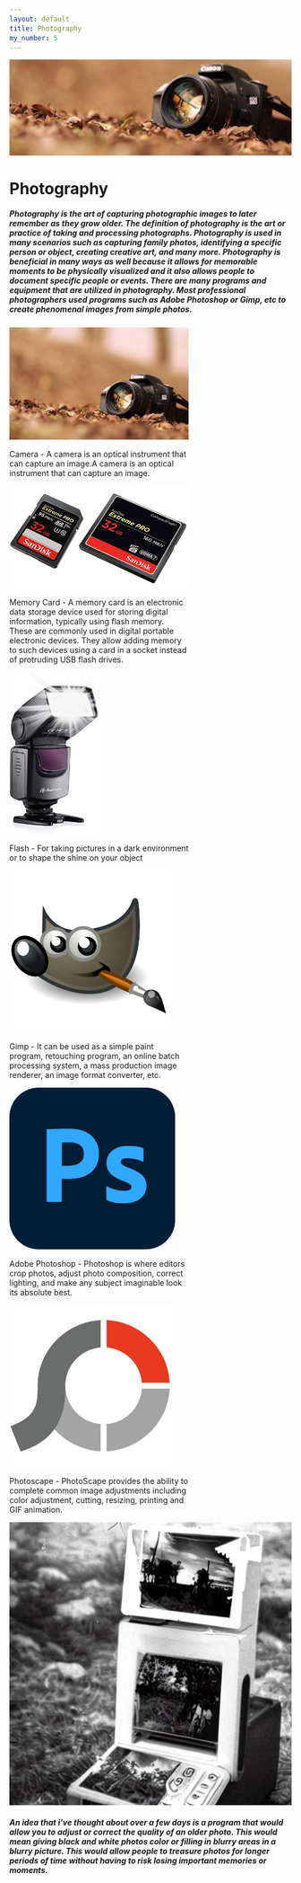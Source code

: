 ```yaml
---
layout: default
title: Photography
my_number: 5
---
```

<div class="img-fluid">
  <img src="assets/img/camera1.png" alt="Camera">
  <div class="centered highlighted"><h1>Photography</h1>
</div>
</div>
<div class="container text-center bg4" id="about">
<h5>Photography is the art of capturing photographic images to later remember as they grow older. The definition of photography is the art or practice of taking and processing photographs. Photography is used in many scenarios such as capturing family photos, identifying a specific person or object, creating creative art, and many more. Photography is beneficial in many ways as well because it allows for memorable moments to be physically visualized and it also allows people to document specific people or events. There are many programs and equipment that are utilized in photography. Most professional photographers used programs such as Adobe Photoshop or Gimp, etc to create phenomenal images from simple photos.</h5>
</div>

<div class="container">
  <div class="row align-items-start">
    <div class="col-lg-4 col-md-6 col-sm-12">
      <div class="card" style="width: 20rem;">
        <img src="assets/img/camera.jpg" alt="Camera" class="card-img-top" style="max-height: 18rem;">
        <div class="card-body">
          <p class="card-text">Camera - A camera is an optical instrument that can capture an image.A camera is an optical instrument that can capture an image.</p>
        </div>
      </div>
    </div>
    <div class="col-lg-4 col-md-6 col-sm-12">
      <div class="card" style="width: 20rem;">
        <img src="assets/img/card.jpg" alt="Camera" class="card-img-top" style="max-height: 18rem;">
        <div class="card-body">
          <p class="card-text">Memory Card - A memory card is an electronic data storage device used for storing digital information, typically using flash memory. These are commonly used in digital portable electronic devices. They allow adding memory to such devices using a card in a socket instead of protruding USB flash drives. </p>
        </div>
      </div>
    </div>
    <div class="col-lg-4 col-md-6 col-sm-12">
      <div class="card" style="width: 20rem;">
        <img src="assets/img/flash.jpg" alt="Camera" class="card-img-top" style="max-height: 18rem;">
        <div class="card-body">
          <p class="card-text">Flash - For taking pictures in a dark environment or to shape the shine on your object</p>
        </div>

  </div>
</div>
    <div class="col-lg-4 col-md-6 col-sm-12">
      <div class="card" style="width: 20rem;">
        <img src="assets/img/gimp.png" alt="Gimp Icon" class="card-img-top" style="max-height: 18rem;">
        <div class="card-body">
          <p class="card-text">Gimp - It can be used as a simple paint program, retouching program, an online batch processing system, a mass production image renderer, an image format converter, etc.</p>
        </div>
      </div>
    </div>
    <div class="col-lg-4 col-md-6 col-sm-12">
      <div class="card" style="width: 20rem;">
        <img src="assets/img/photoshop.png" alt="Adobe Photoshop Icon" class="card-img-top" style="max-height: 18rem;">
        <div class="card-body">
          <p class="card-text">Adobe Photoshop - Photoshop is where editors crop photos, adjust photo composition, correct lighting, and make any subject imaginable look its absolute best.</p>
        </div>
      </div>
    </div>
    <div class="col-lg-4 col-md-6 col-sm-12">
      <div class="card" style="width: 20rem;">
        <img src="assets/img/photoscape.jpg" alt="Photoscape Icon" class="card-img-top" style="max-height: 18rem;">
        <div class="card-body">
          <p class="card-text">Photoscape - PhotoScape provides the ability to complete common image adjustments including color adjustment, cutting, resizing, printing and GIF animation.</p>
        </div>
      </div>
    </div>

<div class="container1" id="idea">
      <div class="image">
  <img src="assets/img/machine.jpg" class="machine" alt="machine">
      </div>
      <div class="text text-center">
    <h5>An idea that i've thought about over a few days is a program that would allow you to adjust or correct the quality of an older photo. This would mean giving black and white photos color or filling in blurry areas in a blurry picture. This would allow people to treasure photos for longer periods of time without having to risk losing important memories or moments.</h5>
  </div>
    </div>

  </div>
</div>